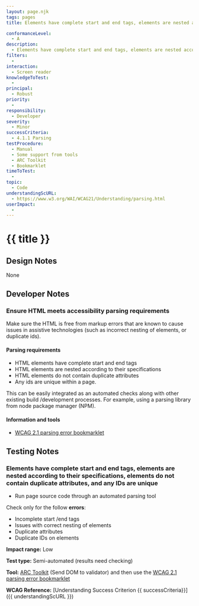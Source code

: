 ```yaml
---
layout: page.njk
tags: pages
title: Elements have complete start and end tags, elements are nested according to their specifications, elements do not contain duplicate attributes

conformanceLevel:
  - A
description:
  - Elements have complete start and end tags, elements are nested according to their specifications, elements do not contain duplicate attributes
filters:
  -
interaction:
  - Screen reader
knowledgeToTest:
  -
principal:
  - Robust
priority:
  -
responsibility:
  - Developer
severity:
  - Minor
successCriteria:
  - 4.1.1 Parsing
testProcedure:
  - Manual
  - Some support from tools
  - ARC Toolkit
  - Bookmarklet
timeToTest:
  -
topic:
  - Code
understandingScURL:
  - https://www.w3.org/WAI/WCAG21/Understanding/parsing.html
userImpact:
  -
---
```


# {{ title }}

## Design Notes

None

## Developer Notes

### Ensure HTML meets accessibility parsing requirements

Make sure the HTML is free from markup errors that are known to cause issues in assistive technologies (such as incorrect nesting of elements, or duplicate ids).

#### Parsing requirements

- HTML elements have complete start and end tags
- HTML elements are nested according to their specifications
- HTML elements do not contain duplicate attributes
- Any ids are unique within a page.

This can be easily integrated as an automated checks along with other existing build /development processes. For example, using a parsing library from node package manager (NPM).

#### Information and tools

- [WCAG 2.1 parsing error bookmarklet](https://developer.paciellogroup.com/blog/2019/02/wcag-2-0-parsing-error-bookmarklet/)

## Testing Notes

### Elements have complete start and end tags, elements are nested according to their specifications, elements do not contain duplicate attributes, and any IDs are unique

- Run page source code through an automated parsing tool

Check only for the follow **errors**:

- Incomplete start /end tags
- Issues with correct nesting of elements
- Duplicate attributes
- Duplicate IDs on elements

**Impact range:** Low

**Test type:** Semi-automated (results need checking)

**Tool:** [ARC Toolkit](https://www.paciellogroup.com/toolkit/) (Send DOM to validator) and then use the [WCAG 2.1 parsing error bookmarklet](https://developer.paciellogroup.com/blog/2019/02/wcag-2-0-parsing-error-bookmarklet/)

**WCAG Reference:** [Understanding Success Criterion {{ successCriteria}}]({{ understandingScURL }})
